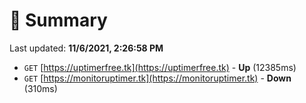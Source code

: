 # 📖 Summary
Last updated: **11/6/2021, 2:26:58 PM**

- `GET` [https://uptimerfree.tk](https://uptimerfree.tk) - **Up** (12385ms)
- `GET` [https://monitoruptimer.tk](https://monitoruptimer.tk) - **Down** (310ms)
